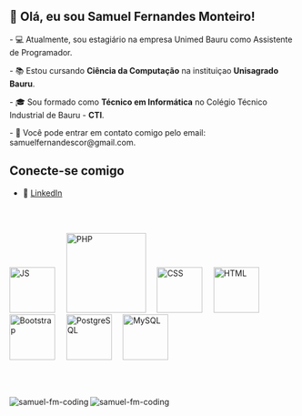 <h2>👋 Olá, eu sou Samuel Fernandes Monteiro!</h2>

<p>- 💻 Atualmente, sou estagiário na empresa Unimed Bauru como Assistente de Programador.</p>
<p>- 📚 Estou cursando <strong>Ciência da Computação</strong> na instituiçao <strong>Unisagrado Bauru</strong>.</p>
<p>- 🎓 Sou formado como <strong>Técnico em Informática</strong> no Colégio Técnico Industrial de Bauru - <strong>CTI</strong>.</p>
<p>- 📲 Você pode entrar em contato comigo pelo email: samuelfernandescor@gmail.com.</p>

## Conecte-se comigo
- 💼 [LinkedIn](https://www.linkedin.com/in/samuel-fernandes-51792b261)

<br><br>

<div>
  <img src="https://api.iconify.design/logos:javascript.svg" alt="JS" width="80px">
  &nbsp;&nbsp;&nbsp;
  <img src="https://api.iconify.design/logos:php.svg" alt="PHP" width="140px">
  &nbsp;&nbsp;&nbsp;
  <img src="https://api.iconify.design/logos:css-3.svg" alt="CSS" width="80px;">
  &nbsp;&nbsp;&nbsp;
  <img src="https://api.iconify.design/logos:html-5.svg" alt="HTML" width="80px;">
  &nbsp;&nbsp;&nbsp;
  <img src="https://api.iconify.design/logos:bootstrap.svg" alt="Bootstrap" width="80px;">
  &nbsp;&nbsp;&nbsp;
  <img src="https://api.iconify.design/logos:postgresql.svg" alt="PostgreSQL" width="80px;">
  &nbsp;&nbsp;&nbsp;
  <img src="https://api.iconify.design/logos:mysql.svg" alt="MySQL" width="80px;">
</div>

  <br><br>
  <div>
    <p>
      <img align="left" src="https://github-readme-stats.vercel.app/api?username=samuel-fm-coding&show_icons=true&locale=pt-br&theme=dark" alt="samuel-fm-coding" />
    </p>
    <p>
       <img align="left" src="https://github-readme-stats.vercel.app/api/top-langs?username=samuel-fm-coding&show_icons=true&locale=pt-br&layout=compact&theme=tokyonight" alt="samuel-fm-coding" />
    </p><br />
  </div>

